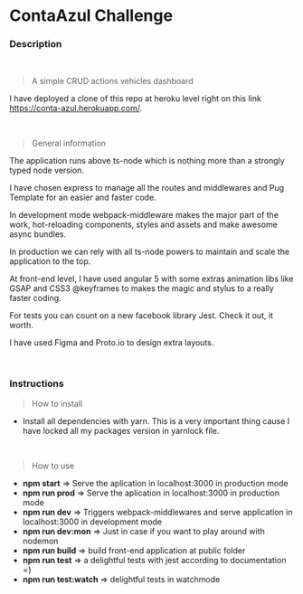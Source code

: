# ContaAzul Challenge

### Description

<br>

> A simple CRUD actions vehicles dashboard

I have deployed a clone of this repo at heroku level right on this link https://conta-azul.herokuapp.com/.

<br>

> General information

The application runs above ts-node which is nothing more than a strongly typed node version. 

I have chosen express to manage all the routes and middlewares and Pug Template for an easier and faster code.

In development mode webpack-middleware makes the major part of the work, hot-reloading components, styles and assets and make awesome async bundles.

In production we can rely with all ts-node powers to maintain and scale the application to the top.

At front-end level, I have used angular 5 with some extras animation libs like GSAP and CSS3 @keyframes to makes the magic and stylus to a really faster coding.

For tests you can count on a new facebook library Jest. Check it out, it worth.

I have used Figma and Proto.io to design extra layouts.

<br>



### Instructions

> How to install

* Install all dependencies with yarn. This is a very important thing cause I have locked all my packages version in yarnlock file.

<br>


> How to use

* <b>npm start</b>				=> Serve the aplication in localhost:3000 in production mode
* <b>npm run prod</b>  			=> Serve the aplication in localhost:3000 in production mode
* <b>npm run dev</b> 			=> Triggers webpack-middlewares and serve application in localhost:3000 in development mode
* <b>npm run dev:mon</b> 		=> Just in case if you want to play around with nodemon
* <b>npm run build</b>			=> build front-end application at public folder
* <b>npm run test</b>			=> a delightful tests with jest according to documentation =}
* <b>npm run test:watch</b>		=> delightful tests in watchmode